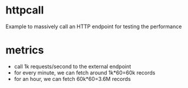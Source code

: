 # httpcall
Example to massively call an HTTP endpoint for testing the performance

# metrics
- call 1k requests/second to the external endpoint 
- for every minute, we can fetch around 1k*60=60k records
- for an hour, we can fetch 60k*60=3.6M records
